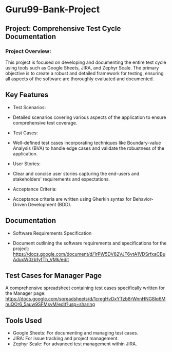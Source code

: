 # Guru99-Bank-Project

## Project: Comprehensive Test Cycle Documentation 

### Project Overview:
This project is focused on developing and documenting the entire test cycle using tools such as Google Sheets, JIRA, and Zephyr Scale. 
The primary objective is to create a robust and detailed framework for testing, ensuring all aspects of the software are thoroughly evaluated and documented.

## Key Features
* Test Scenarios:
- Detailed scenarios covering various aspects of the application to ensure comprehensive test coverage.
  
* Test Cases:
- Well-defined test cases incorporating techniques like Boundary-value Analysis (BVA) to handle edge cases and validate the robustness of the application.

* User Stories:
- Clear and concise user stories capturing the end-users and stakeholders' requirements and expectations.
  
* Acceptance Criteria:
- Acceptance criteria are written using Gherkin syntax for Behavior-Driven Development (BDD).
  
## Documentation
* Software Requirements Specification
- Document outlining the software requirements and specifications for the project:
https://docs.google.com/document/d/1rPW5DV82VJT6vtA1VDSrfxaCBuAduxW0zb1yfTh_VMk/edit

## Test Cases for Manager Page
A comprehensive spreadsheet containing test cases specifically written for the Manager page:
https://docs.google.com/spreadsheets/d/1cregHvDxYTzb8rWnnHNG8Iq6MnuQOr6_5auw9SFMsvM/edit?usp=sharing

## Tools Used

* Google Sheets: For documenting and managing test cases.
* JIRA: For issue tracking and project management.
* Zephyr Scale: For advanced test management within JIRA.

  

